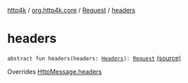 [http4k](../../index.md) / [org.http4k.core](../index.md) / [Request](index.md) / [headers](./headers.md)

# headers

`abstract fun headers(headers: `[`Headers`](../-headers.md)`): `[`Request`](index.md) [(source)](https://github.com/http4k/http4k/blob/master/http4k-core/src/main/kotlin/org/http4k/core/http.kt#L132)

Overrides [HttpMessage.headers](../-http-message/headers.md)

